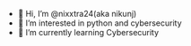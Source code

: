 - 👋 Hi, I’m @nixxtra24(aka nikunj)
- 👀 I’m interested in python and cybersecurity
- 🌱 I’m currently learning Cybersecurity


<!---
nixxtra24/nixxtra24 is a ✨ special ✨ repository because its `README.md` (this file) appears on your GitHub profile.
You can click the Preview link to take a look at your changes.
--->

